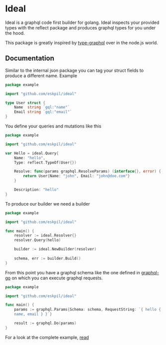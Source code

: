 # Ideal

Ideal is a graphql code first builder for golang. Ideal inspects your
provided types with the reflect package and produces graphql types for
you under the hood.

This package is greatly inspired by
[type-graphql](https://github.com/MichalLytek/type-graphql) over in the
node.js world.

## Documentation

Similar to the internal json package you can tag your struct fields to
produce a different name. Example

```go
package example

import "github.com/eskpil/ideal"

type User struct {
    Name  string `gql:"name"`
    Email string `gql:"email"`
}
```

You define your queries and mutations like this

```go
package example

import "github.com/eskpil/ideal"

var Hello = ideal.Query{
    Name: "hello",
    Type: reflect.TypeOf(User{})

    Resolve: func(params graphql.ResolveParams) (interface{}, error) {
        return User{Name: "john", Email: "john@doe.com"}
    }

    Description: "hello"
}
```

To produce our builder we need a builder

```go
package example

import "github.com/eskpil/ideal"

func main() {
	resolver := ideal.Resolver{}
	resolver.Query(hello)

	builder := ideal.NewBuilder(resolver)
	
	schema, err := builder.Build()
}
```

From this point you have a graphql schema like the one defined in 
[graphql-go](https://github.com/graphql-go/graphql) on which you can execute graphql requests.

```go
package example

import "github.com/eskpil/ideal"

func main() {
    params := graphql.Params{Schema: schema, RequestString: `{ hello {
    name, email } }`} 

    result := graphql.Do(params)
}
```

For a look at the complete example, [read](./examples/main.go)
